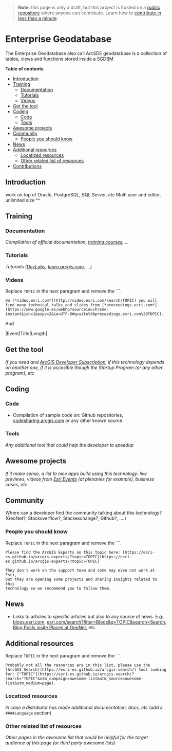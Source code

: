 > **Note**: this page is only a draft, but this project is hosted on a [public repository](https://github.com/hhkaos/awesome-arcgis) where anyone can contribute. Learn how to [contribute in less than a minute](https://github.com/hhkaos/awesome-arcgis/blob/master/CONTRIBUTING.md#contributions).

# Enterprise Geodatabase
The Enterprise Geodatabase also call ArcSDE geodatabase is a collection of tables, views and functions stored inside a SGDBM

<!-- START doctoc generated TOC please keep comment here to allow auto update -->
<!-- DON'T EDIT THIS SECTION, INSTEAD RE-RUN doctoc TO UPDATE -->
**Table of contents**

- [Introduction](#introduction)
- [Training](#training)
  - [Documentation](#documentation)
  - [Tutorials](#tutorials)
  - [Videos](#videos)
- [Get the tool](#get-the-tool)
- [Coding](#coding)
  - [Code](#code)
  - [Tools](#tools)
- [Awesome projects](#awesome-projects)
- [Community](#community)
  - [People you should know](#people-you-should-know)
- [News](#news)
- [Additional resources](#additional-resources)
  - [Locatized resources](#locatized-resources)
  - [Other related list of resources](#other-related-list-of-resources)
- [Contributions](#contributions)

<!-- END doctoc generated TOC please keep comment here to allow auto update -->

## Introduction
work on top of Oracle, PostgreSQL, SQL Server, etc
Multi user and editor, unlimited size ^^

## Training

### Documentation

*Compilation of official documentation, [training courses](https://www.esri.com/training), ...*

### Tutorials

*Tutorials ([DevLabs](https://developers.arcgis.com/labs), [learn.arcgis.com](https://learn.arcgis.com/en/), ...)*

### Videos

Replace `TOPIC` in the next paragram and remove the \`\`\`.

```
On [*video.esri.com*](http://video.esri.com/search/TOPIC) you will find many technical talks and slides from [*proceedings.esri.com*](https://www.google.es/webhp?sourceid=chrome-instant&ion=1&espv=2&ie=UTF-8#q=site%3Aproceedings.esri.com%20TOPIC).
```

And

|Event|Title|Length|

## Get the tool

*If you need and [ArcGIS Developer Subscription](https://developers.arcgis.com/pricing/), if this technology depends on another one, if it is accesible though the Startup Program (or any other program), etc*

## Coding

### Code

* Compilation of sample code on: Github repositories, [codesharing.arcgis.com](http://codesharing.arcgis.com/) or any other known source.

### Tools

*Any additional tool that could help the developer to speedup*

## Awesome projects

*If it make sense, a list to nice apps build using this technology: live previews, videos from [Esri Events](https://www.youtube.com/channel/UC_yE3TatdZKAXvt_TzGJ6mw) (at plenaries for example), business cases, etc*

## Community

Where can a developer find the community talking about this technology? (GeoNet?, Stackoverflow?, Stackexchange?, Github?, ....)

### People you should know

Replace `TOPIC` in the next paragram and remove the \`\`\`.

```
Please find the ArcGIS Experts on this topic here: [https://esri-es.github.io/arcgis-experts/?topic=TOPIC](https://esri-es.github.io/arcgis-experts/?topic=TOPIC)

They don't work on the support team and some may even not work at Esri,
but they are opening some projects and sharing insights related to this
technology so we recommend you to follow them.
```

## News

* Links to articles to specific articles but also to any source of news. E.g: [blogs.esri.com](blogs.esri.com/esri/arcgis/tag/TOPIC/), [esri.com/search?filter=Blogs&q=TOPIC&search=Search](https://www.esri.com/search?filter=Blogs&q=geoanalytics&search=Search), [Blog Posts insite Places at GeoNet](https://community.esri.com/community/developers/web-developers/arcgis-api-for-javascript/content?filterID=contentstatus%5Bpublished%5D~objecttype~objecttype%5Bblogpost%5D), etc.


## Additional resources

Replace `TOPIC` in the next paragram and remove the \`\`\`.

```
Probably not all the resources are in this list, please use the [ArcGIS Search](https://esri-es.github.io/arcgis-search/) tool looking for: ["TOPIC"](https://esri-es.github.io/arcgis-search/?search="TOPIC"&utm_campaign=awesome-list&utm_source=awesome-list&utm_medium=page).
```

### Locatized resources

*In case a distributor has made additional documentation, docs, etc* (add a ```####Language``` section)

### Other related list of resources

*Other pages in the awesome list that could be helpful for the target audience of this page (or third party awesome lists)*



